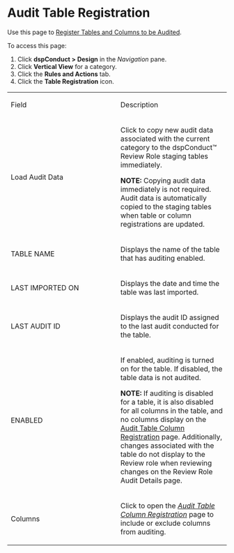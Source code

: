 # Audit Table Registration

<div class="use">

Use this page to [Register Tables and Columns to be
Audited](../Use_Cases/Review_Request_Changes.htm#Register_Tables_and_Columns_to_be_Audited).

</div>

To access this page:

1.  Click <span style="font-weight: bold;">dspConduct \> Design</span>
    in the <span style="font-style: italic;">Navigation</span> pane.
2.  Click <span style="font-weight: bold;">Vertical View</span> for a
    category.
3.  Click the <span style="font-weight: bold;">Rules and Actions</span>
    tab.
4.  Click the <span style="font-weight: bold;">Table Registration</span>
    icon.

<table>
<colgroup>
<col style="width: 50%" />
<col style="width: 50%" />
</colgroup>
<tbody>
<tr class="odd">
<td><p>Field</p></td>
<td><p>Description</p></td>
</tr>
<tr class="even">
<td><p>Load Audit Data</p></td>
<td><p>Click to copy new audit data associated with the current category to the dspConduct™ Review Role staging tables immediately.</p>
<p><strong>NOTE:</strong> Copying audit data immediately is not required. Audit data is automatically copied to the staging tables when table or column registrations are updated.</p></td>
</tr>
<tr class="odd">
<td><p>TABLE NAME</p></td>
<td><p>Displays the name of the table that has auditing enabled.</p></td>
</tr>
<tr class="even">
<td><p>LAST IMPORTED ON</p></td>
<td><p>Displays the date and time the table was last imported.</p></td>
</tr>
<tr class="odd">
<td><p>LAST AUDIT ID</p></td>
<td><p>Displays the audit ID assigned to the last audit conducted for the table.</p></td>
</tr>
<tr class="even">
<td><p>ENABLED</p></td>
<td><p>If enabled, auditing is turned on for the table. If disabled, the table data is not audited.</p>
<p><strong>NOTE:</strong> If auditing is disabled for a table, it is also disabled for all columns in the table, and no columns display on the <a href="Audit_Table_Column_Registration.htm">Audit Table Column Registration</a> page. Additionally, changes associated with the table do not display to the Review role when reviewing changes on the Review Role Audit Details page.</p></td>
</tr>
<tr class="odd">
<td><p>Columns</p></td>
<td><p>Click to open the <span style="font-style: italic;"><a href="Audit_Table_Registration.htm">Audit Table Column Registration</a></span> page to include or exclude columns from auditing.</p></td>
</tr>
</tbody>
</table>
